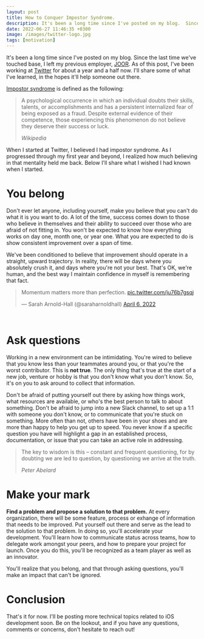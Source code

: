 ```yaml
---
layout: post
title: How to Conquer Impostor Syndrome.
description: It's been a long time since I've posted on my blog.  Since the last ti...
date: 2022-06-27 11:46:35 +0300
image: /images/twitter-logo.jpg
tags: [motivation]
---
```


It's been a long time since I've posted on my blog. Since the last time we've touched base, I left my previous employer, [JOOR](https://www.joor.com/). As of this post, I've been working at [Twitter](https://twitter.com/home) for about a year and a half now. I'll share some of what I've learned, in the hopes it'll help someone out there. 

[Impostor syndrome](https://en.wikipedia.org/wiki/Impostor_syndrome) is defined as the following:

>A psychological occurrence in which an individual doubts their skills, talents, or accomplishments and has a persistent internalized fear of being exposed as a fraud. Despite external evidence of their competence, those experiencing this phenomenon do not believe they deserve their success or luck.
>
><cite>Wikipedia</cite>

When I started at Twitter, I believed I had impostor syndrome. As I progressed through my first year and beyond, I realized how much believing in that mentality held me back. Below I'll share what I wished I had known when I started.

#  You belong

Don't ever let anyone, including yourself, make you believe that you can't do what it is you want to do. A lot of the time, success comes down to those who believe in themselves and their ability to succeed over those who are afraid of not fitting in. You won't be expected to know how everything works on day one, month one, or year one. What you are expected to do is show consistent improvement over a span of time.

We've been conditioned to believe that improvement should operate in a straight, upward trajectory. In reality, there will be days where you absolutely crush it, and days where you're not your best. That's OK, we're human, and the best way I maintain confidence in myself is remembering that fact.

<blockquote class="twitter-tweet"><p lang="en" dir="ltr">Momentum matters more than perfection. <a href="https://t.co/ju76b7gsqj">pic.twitter.com/ju76b7gsqj</a></p>&mdash; Sarah Arnold-Hall (@saraharnoldhall) <a href="https://twitter.com/saraharnoldhall/status/1511503387984285696?ref_src=twsrc%5Etfw">April 6, 2022</a></blockquote> <script async src="https://platform.twitter.com/widgets.js" charset="utf-8"></script><br>

# Ask questions

Working in a new environment can be intimidating. You're wired to believe that you know less than your teammates around you, or that you're the worst contributor. This is **not true**. The only thing that's true at the start of a new job, venture or hobby is that you don't know what you don't know. So, it's on you to ask around to collect that information.

 Don't be afraid of putting yourself out there by asking how things work, what resources are available, or who's the best person to talk to about something. Don't be afraid to jump into a new Slack channel, to set up a 1:1 with someone you don't know, or to communicate that you're stuck on something. More often than not, others have been in your shoes and are more than happy to help you get up to speed. 
 You never know if a specific question you have will highlight a gap in an established process, documentation, or issue that you can take an active role in addressing.

> The key to wisdom is this – constant and frequent questioning, for by doubting we are led to question, by questioning we arrive at the truth.
>
> <cite>Peter Abelard</cite>

# Make your mark

**Find a problem and propose a solution to that problem.** At every organization, there will be some feature, process or exhange of information that needs to be improved. Put yourself out there and serve as the lead to the solution to that problem. In doing so, you'll accelerate your development. You'll learn how to communicate status across teams, how to delegate work amongst your peers, and how to prepare your project for launch. Once you do this, you'll be recognized as a team player as well as an innovator. 

You'll realize that you belong, and that through asking questions, you'll make an impact that can't be ignored.

# Conclusion

That's it for now. I'll be posting more technical topics related to iOS development soon. Be on the lookout, and if you have any questions, comments or concerns, don't hesitate to reach out!